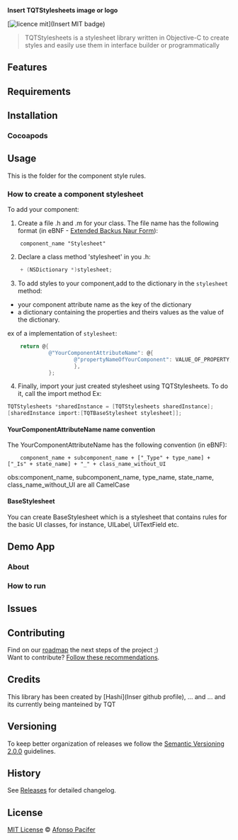 **Insert TQTStylesheets image or logo**

[![licence mit](https://img.shields.io/badge/licence-MIT-blue.svg)](Insert MIT badge)

> TQTStylesheets is a stylesheet library written in Objective-C to create styles and easily use them in interface builder or programmatically

## Features

## Requirements

## Installation

### Cocoapods

## Usage

This is the folder for the component style rules.

### How to create a component stylesheet

To add your component:
1. Create a file .h and .m for your class. The file name has the following format (in eBNF - [Extended Backus Naur Form](http://en.wikipedia.org/wiki/Extended_Backus%E2%80%93Naur_Form)):
```
    component_name "Stylesheet"
```
2. Declare a class method 'stylesheet' in you .h:
``` objective-c
    + (NSDictionary *)stylesheet;
```
3. To add styles to your component,add to the dictionary in the `stylesheet` method:
 - your component attribute name as the key of the dictionary
 - a dictionary containing the properties and theirs values as the value of the dictionary.

 ex of a implementation of `stylesheet`:
``` objective-c
    return @{
             @"YourComponentAttributeName": @{
                     @"propertyNameOfYourComponent": VALUE_OF_PROPERTY,
                     },
             };
```
4. Finally, import your just created stylesheet using TQTStylesheets. To do it, call the import method 
Ex:
``` objective-c
TQTStylesheets *sharedInstance = [TQTStylesheets sharedInstance];
[sharedInstance import:[TQTBaseStylesheet stylesheet]];
```

#### YourComponentAttributeName name convention

The YourComponentAttributeName has the following convention (in eBNF):
```
    component_name + subcomponent_name + ["_Type" + type_name] + ["_Is" + state_name] + "_" + class_name_without_UI
```
obs:component_name, subcomponent_name, type_name, state_name, class_name_without_UI are all CamelCase

#### BaseStylesheet

You can create BaseStylesheet which is a stylesheet that contains rules for the
basic UI classes, for instance, UILabel, UITextField etc.

## Demo App

### About

### How to run

## Issues


## Contributing
Find on our [roadmap](https://github.com/afonsopacifer/open-source-boilerplate/issues/1) the next steps of the project ;)
<br>
Want to contribute? [Follow these recommendations](https://github.com/afonsopacifer/open-source-boilerplate/blob/master/CONTRIBUTING.md).

## Credits

This library has been created by [Hashi](Inser github profile), ... and ... and its currently being manteined by TQT

## Versioning

To keep better organization of releases we follow the [Semantic Versioning 2.0.0](http://semver.org/) guidelines.

## History
See [Releases](https://github.com/afonsopacifer/open-source-boilerplate/releases) for detailed changelog.

## License
[MIT License](https://github.com/afonsopacifer/open-source-boilerplate/blob/master/LICENSE.md) © [Afonso Pacifer](http://afonsopacifer.com/)

